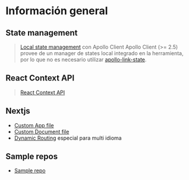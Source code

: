 # Información general

## State management
> [Local state management](https://www.apollographql.com/docs/react/data/local-state/) con Apollo Client
Apollo Client (>= 2.5) provee de un manager de states local integrado en la herramienta, por lo que no es necesario utilizar [apollo-link-state](https://github.com/apollographql/apollo-link-state).

## React Context API
> [React Context API](https://reactjs.org/docs/context.html)

## Nextjs
- [Custom App file](https://nextjs.org/docs#custom-app)
- [Custom Document file](https://nextjs.org/docs#custom-document)
- [Dynamic Routing](https://nextjs.org/docs#dynamic-routing) especial para multi idioma

## Sample repos
- [Sample repo](https://gitlab.com/kachkaev/website-frontend/blob/master/)
